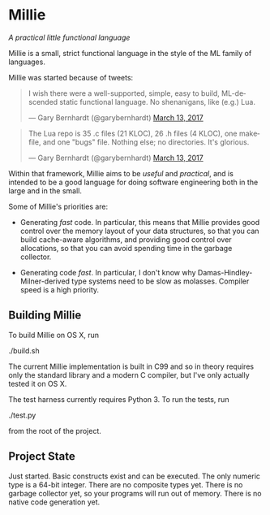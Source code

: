 # Millie
*A practical little functional language*

Millie is a small, strict functional language in the style of the ML
family of languages.

Millie was started because of tweets:

<blockquote class="twitter-tweet" data-lang="en">
  <p lang="en" dir="ltr">
  I wish there were a well-supported, simple, easy to build,
  ML-descended static functional language. No shenanigans, like (e.g.)
  Lua.
  </p>
  &mdash; Gary Bernhardt (@garybernhardt)
  <a href="https://twitter.com/garybernhardt/status/841430367772930048">
  March 13, 2017
  </a>
</blockquote>
<script async src="//platform.twitter.com/widgets.js" charset="utf-8"></script>
<blockquote class="twitter-tweet" data-lang="en">
  <p lang="en" dir="ltr">
  The Lua repo is 35 .c files (21 KLOC), 26 .h files (4 KLOC), one
  makefile, and one &quot;bugs&quot; file. Nothing else; no
  directories. It&#39;s glorious.
  </p>
  &mdash; Gary Bernhardt (@garybernhardt)
  <a href="https://twitter.com/garybernhardt/status/841430971555561472">
    March 13, 2017
  </a>
</blockquote>
<script async src="//platform.twitter.com/widgets.js" charset="utf-8"></script>

Within that framework, Millie aims to be *useful* and *practical*, and is
intended to be a good language for doing software engineering both in
the large and in the small.

Some of Millie's priorities are:

- Generating *fast* code. In particular, this means that Millie
  provides good control over the memory layout of your data
  structures, so that you can build cache-aware algorithms, and
  providing good control over allocations, so that you can avoid
  spending time in the garbage collector.

- Generating code *fast*. In particular, I don't know why
  Damas-Hindley-Milner-derived type systems need to be slow as
  molasses. Compiler speed is a high priority.

## Building Millie

To build Millie on OS X, run

  ./build.sh

The current Millie implementation is built in C99 and so in theory
requires only the standard library and a modern C compiler, but I've
only actually tested it on OS X.

The test harness currently requires Python 3. To run the tests, run

  ./test.py

from the root of the project.

## Project State

Just started. Basic constructs exist and can be executed. The only
numeric type is a 64-bit integer. There are no composite types
yet. There is no garbage collector yet, so your programs will run out
of memory. There is no native code generation yet.
